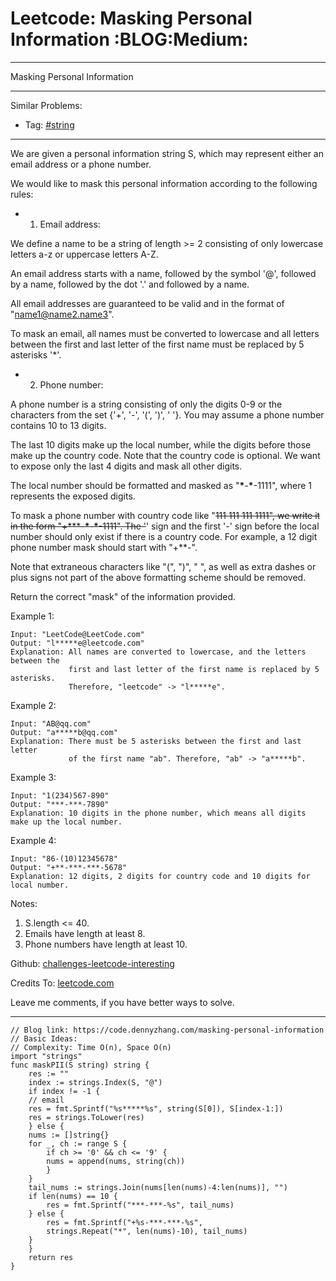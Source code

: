 
# Leetcode: Masking Personal Information     :BLOG:Medium:

---

Masking Personal Information  

---

Similar Problems:  

-   Tag: [#string](https://code.dennyzhang.com/tag/string)

---

We are given a personal information string S, which may represent either an email address or a phone number.  

We would like to mask this personal information according to the following rules:  

-   1. Email address:

We define a name to be a string of length >= 2 consisting of only lowercase letters a-z or uppercase letters A-Z.  

An email address starts with a name, followed by the symbol '@', followed by a name, followed by the dot '.' and followed by a name.  

All email addresses are guaranteed to be valid and in the format of "name1@name2.name3".  

To mask an email, all names must be converted to lowercase and all letters between the first and last letter of the first name must be replaced by 5 asterisks '\*'.  

-   2. Phone number:

A phone number is a string consisting of only the digits 0-9 or the characters from the set {'+', '-', '(', ')', ' '}. You may assume a phone number contains 10 to 13 digits.  

The last 10 digits make up the local number, while the digits before those make up the country code. Note that the country code is optional. We want to expose only the last 4 digits and mask all other digits.  

The local number should be formatted and masked as "**\***-**\***-1111", where 1 represents the exposed digits.  

To mask a phone number with country code like "<del>111 111 111 1111", we write it in the form "+\*\*\*-**\***-**\***-1111".  The '</del>' sign and the first '-' sign before the local number should only exist if there is a country code.  For example, a 12 digit phone number mask should start with "+\*\*-".  

Note that extraneous characters like "(", ")", " ", as well as extra dashes or plus signs not part of the above formatting scheme should be removed.  

Return the correct "mask" of the information provided.  

Example 1:  

    Input: "LeetCode@LeetCode.com"
    Output: "l*****e@leetcode.com"
    Explanation: All names are converted to lowercase, and the letters between the
                 first and last letter of the first name is replaced by 5 asterisks.
                 Therefore, "leetcode" -> "l*****e".

Example 2:  

    Input: "AB@qq.com"
    Output: "a*****b@qq.com"
    Explanation: There must be 5 asterisks between the first and last letter 
                 of the first name "ab". Therefore, "ab" -> "a*****b".

Example 3:  

    Input: "1(234)567-890"
    Output: "***-***-7890"
    Explanation: 10 digits in the phone number, which means all digits make up the local number.

Example 4:  

    Input: "86-(10)12345678"
    Output: "+**-***-***-5678"
    Explanation: 12 digits, 2 digits for country code and 10 digits for local number. 

Notes:  

1.  S.length <= 40.
2.  Emails have length at least 8.
3.  Phone numbers have length at least 10.

Github: [challenges-leetcode-interesting](https://github.com/DennyZhang/challenges-leetcode-interesting/tree/master/problems/masking-personal-information)  

Credits To: [leetcode.com](https://leetcode.com/problems/masking-personal-information/description/)  

Leave me comments, if you have better ways to solve.  

---

    // Blog link: https://code.dennyzhang.com/masking-personal-information
    // Basic Ideas:
    // Complexity: Time O(n), Space O(n)
    import "strings"
    func maskPII(S string) string {
        res := ""
        index := strings.Index(S, "@")
        if index != -1 {
    	// email
    	res = fmt.Sprintf("%s*****%s", string(S[0]), S[index-1:])
    	res = strings.ToLower(res)
        } else {
    	nums := []string{}
    	for _, ch := range S {
    	    if ch >= '0' && ch <= '9' {
    		nums = append(nums, string(ch))
    	    }
    	}
    	tail_nums := strings.Join(nums[len(nums)-4:len(nums)], "")
    	if len(nums) == 10 {
    	    res = fmt.Sprintf("***-***-%s", tail_nums)
    	} else {
    	    res = fmt.Sprintf("+%s-***-***-%s",
    		strings.Repeat("*", len(nums)-10), tail_nums)
    	}
        }
        return res
    }

